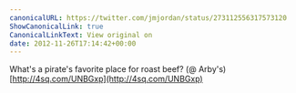 ```yaml
---
canonicalURL: https://twitter.com/jmjordan/status/273112556317573120
ShowCanonicalLink: true
CanonicalLinkText: View original on
date: 2012-11-26T17:14:42+00:00
---
```

What's a pirate's favorite place for roast beef? (@ Arby's) [http://4sq.com/UNBGxp](http://4sq.com/UNBGxp)